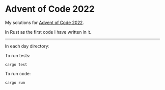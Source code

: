 # Advent of Code 2022

My solutions for [Advent of Code 2022](https://adventofcode.com/2022).

In Rust as the first code I have written in it.

---

In each day directory:

To run tests:
```
cargo test
```

To run code:
```
cargo run
```
